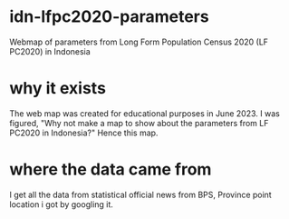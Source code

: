 # idn-lfpc2020-parameters
Webmap of parameters from Long Form Population Census 2020 (LF PC2020) in Indonesia

# why  it exists
The web map was created for educational purposes in June 2023. I was figured, "Why not make a map to show about the parameters from LF PC2020 in Indonesia?" Hence this map.

# where the data came from
I get all the data from statistical official news from BPS, Province point location i got by googling it. 

